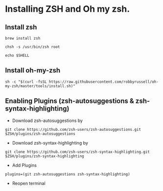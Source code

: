 
# Installing ZSH and Oh my zsh.

## Install zsh

`brew install zsh`

`chsh -s /usr/bin/zsh root`

`echo $SHELL`


## Install oh-my-zsh
```
sh -c "$(curl -fsSL https://raw.githubusercontent.com/robbyrussell/oh-my-zsh/master/tools/install.sh)"
```

## Enabling Plugins (zsh-autosuggestions & zsh-syntax-highlighting)
 - Download zsh-autosuggestions by
 
 `git clone https://github.com/zsh-users/zsh-autosuggestions.git $ZSH/plugins/zsh-autosuggestions`
 
 - Download zsh-syntax-highlighting by
 
 `git clone https://github.com/zsh-users/zsh-syntax-highlighting.git $ZSH/plugins/zsh-syntax-highlighting`
 
 - Add Plugins
 
 `plugins=(git zsh-autosuggestions zsh-syntax-highlighting)`
 
 - Reopen terminal
